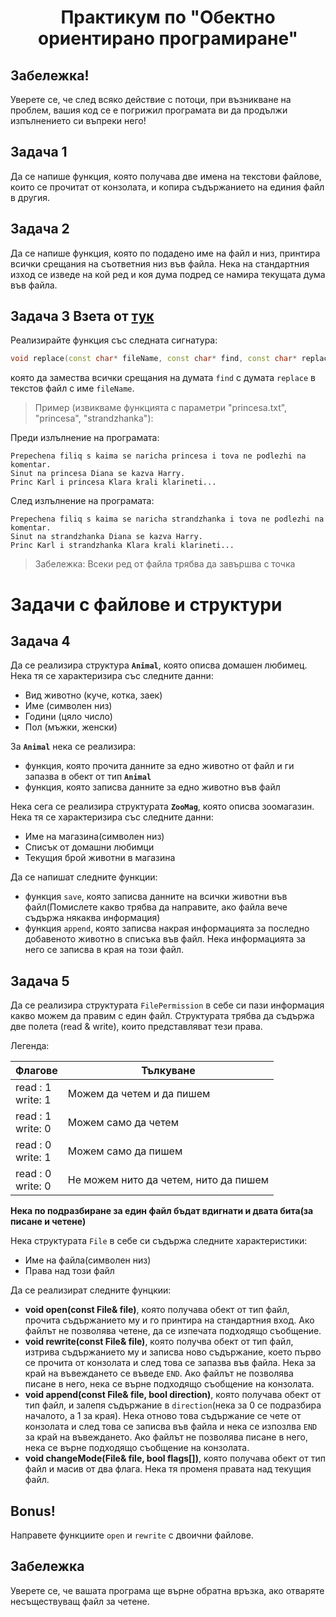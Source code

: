 # <center>Практикум по "Обектно ориентирано програмиране"</center>

## Забележка!

Уверете се, че след всяко действие с потоци, при възникване на проблем, вашия код се е погрижил програмата ви да продължи изпълнението си въпреки него!

## Задача 1

Да се напише функция, която получава две имена на текстови файлове, които се прочитат от конзолата, и копира съдържанието на единия файл в другия.

## Задача 2

Да се напише функция, която по подадено име на файл и низ, принтира всички срещания на съответния низ във файла. Нека на стандартния изход се изведе на кой ред и коя дума подред се намира текущата дума във файла.

## Задача 3 Взета от [тук](https://github.com/FMI-SU-OOP-22-23/OOP-Practicum-Informatics-Group-6/tree/main/Week02-TextFiles/lab#%D0%B7%D0%B0%D0%B4%D0%B0%D1%87%D0%B0-3-eyessandwich)

Реализирайте функция със следната сигнатура:

```c++
void replace(const char* fileName, const char* find, const char* replace);
```

която да замества всички срещания на думата `find` с думата `replace` в текстов файл с име `fileName`.

> Пример (извикваме функцията с параметри "princesa.txt", "princesa", "strandzhanka"):

Преди излълнение на програмата:

```
Prepechena filiq s kaima se naricha princesa i tova ne podlezhi na komentar.
Sinut na princesa Diana se kazva Harry.
Princ Karl i princesa Klara krali klarineti...
```

След излълнение на програмата:

```
Prepechena filiq s kaima se naricha strandzhanka i tova ne podlezhi na komentar.
Sinut na strandzhanka Diana se kazva Harry.
Princ Karl i strandzhanka Klara krali klarineti...
```

> Забележка: Всеки ред от файла трябва да завършва с точка

# Задачи с файлове и структури

## Задача 4

Да се реализира структура **`Animal`**, която описва домашен любимец. Нека тя се характеризира със следните данни:

- Вид животно (куче, котка, заек)
- Име (символен низ)
- Години (цяло число)
- Пол (мъжки, женски)

За **`Animal`** нека се реализира:

- функция, която прочита данните за едно животно от файл и ги запазва в обект от тип **`Animal`**
- функция, която записва данните за едно животно във файл

Нека сега се реализира структурата **`ZooMag`**, която описва зоомагазин. Нека тя се характеризира със следните данни:

- Име на магазина(символен низ)
- Списък от домашни любимци
- Текущия брой животни в магазина

Да се напишат следните функции:

- функция `save`, която записва данните на всички животни във файл(Помислете какво трябва да направите, ако файла вече съдържа някаква информация)
- функция `append`, която записва накрая информацията за последно добавеното животно в списъка във файл. Нека информацията за него се записва в края на този файл.

## Задача 5

Да се реализира структурата `FilePermission` в себе си пази информация какво можем да правим с един файл. Структурата трябва да съдържа две полета (read & write), които представляват тези права.

Легенда:

| Флагове                 | Тълкуване                             |
| ----------------------- | ------------------------------------- |
| read : 1 <br/> write: 1 | Можем да четем и да пишем             |
| read : 1 <br/> write: 0 | Можем само да четем                   |
| read : 0 <br/> write: 1 | Можем само да пишем                   |
| read : 0 <br/> write: 0 | Не можем нито да четем, нито да пишем |

**Нека по подразбиране за един файл бъдат вдигнати и двата бита(за писане и четене)**

Нека структурата `File` в себе си съдържа следните характеристики:

- Име на файла(символен низ)
- Права над този файл

Да се реализират следните фунцкии:

- **void open(const File& file)**, която получава обект от тип файл, прочита съдържанието му и го принтира на стандартния вход. Ако файлът не позволява четене, да се изпечата подходящо съобщение.
- **void rewrite(const File& file)**, която получва обект от тип файл, изтрива съдържанието му и записва ново съдържание, което първо се прочита от конзолата и след това се запазва във файла. Нека за край на въвеждането се въведе `END`. Ако файлът не позволява писане в него, нека се върне подходящо съобщение на конзолата.
- **void append(const File& file, bool direction)**, която получава обект от тип файл, и залепя съдържание в `direction`(нека за 0 се подразбира началото, а 1 за края). Нека отново това съдържание се чете от конзолата и след това се записва във файла и нека се изпозлва `END` за край на въвеждането. Ако файлът не позволява писане в него, нека се върне подходящо съобщение на конзолата.
- **void changeMode(File& file, bool flags[])**, която получава обект от тип файл и масив от два флага. Нека тя променя правата над текущия файл.

## Bonus!

Направете функциите `open` и `rewrite` с двоични файлове.

## Забележка

Уверете се, че вашата програма ще върне обратна връзка, ако отваряте несъществуващ файл за четене.
